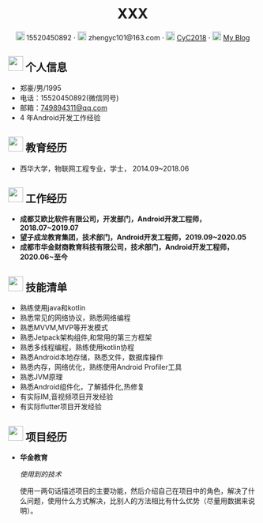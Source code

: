  <center>
     <h1>XXX</h1>
     <div>
         <span>
             <img src="assets/phone-solid.svg" width="18px">
             15520450892
         </span>
         ·
         <span>
             <img src="assets/envelope-solid.svg" width="18px">
             zhengyc101@163.com
         </span>
         ·
         <span>
             <img src="assets/github-brands.svg" width="18px">
             <a href="https://github.com/CyC2018">CyC2018</a>
         </span>
         ·
         <span>
             <img src="assets/rss-solid.svg" width="18px">
             <a href="#">My Blog</a>
         </span>
     </div>
 </center>

## <img src="assets/info-circle-solid.svg" width="30px"> 个人信息 

 - 郑豪/男/1995 
 - 电话：15520450892(微信同号)
 - 邮箱：749894311@qq.com
 - 4 年Android开发工作经验
 
## <img src="assets/graduation-cap-solid.svg" width="30px"> 教育经历

- 西华大学，物联网工程专业，学士， 2014.09~2018.06

## <img src="assets/briefcase-solid.svg" width="30px"> 工作经历

- **成都艾欧比软件有限公司，开发部门，Android开发工程师，2018.07~2019.07**
- **望子成龙教育集团，技术部门，Android开发工程师，2019.09~2020.05**
- **成都市华金财商教育科技有限公司，技术部门，Android开发工程师，2020.06~至今**

## <img src="assets/tools-solid.svg" width="30px"> 技能清单

- 熟练使用java和kotlin
- 熟悉常见的网络协议，熟悉网络编程
- 熟悉MVVM,MVP等开发模式
- 熟悉Jetpack架构组件,和常用的第三方框架
- 熟悉多线程编程，熟练使用kotlin协程
- 熟悉Android本地存储，熟悉文件，数据库操作
- 熟悉内存，网络优化，熟练使用Android Profiler工具
- 熟悉JVM原理
- 熟悉Android组件化，了解插件化,热修复
- 有实际IM,音视频项目开发经验
- 有实际flutter项目开发经验

## <img src="assets/project-diagram-solid.svg" width="30px"> 项目经历

- **华金教育**

  *使用到的技术*

  使用一两句话描述项目的主要功能，然后介绍自己在项目中的角色，解决了什么问题，使用什么方式解决，比别人的方法相比有什么优势（尽量用数据来说明）。

